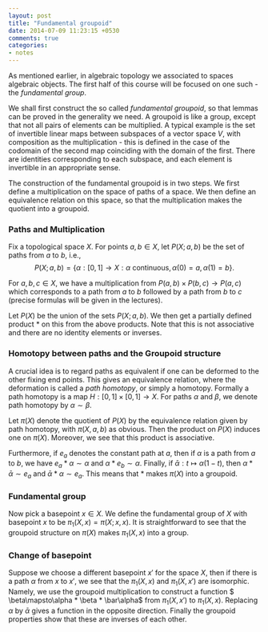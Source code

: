 ```yaml
---
layout: post
title: "Fundamental groupoid"
date: 2014-07-09 11:23:15 +0530
comments: true
categories:
- notes
---
```


As mentioned earlier, in algebraic topology we associated to spaces algebraic objects. The first half of this course will be focused on one such - the _fundamental group_.

We shall first construct the so called _fundamental groupoid_, so that lemmas can be proved in the generality we need. A groupoid is like a group, except that not all pairs of elements can be multiplied. A typical example is the set of invertible linear maps between subspaces of a vector space $V$, with composition as the multiplication - this is defined in the case of the codomain of the second map coinciding with the domain of the first. There are identities corresponding to each subspace, and each element is invertible in an appropriate sense.

The construction of the fundamental groupoid is in two steps. We first define a multiplication on the space of paths of a space. We then define an equivalence relation on this space, so that the multiplication makes the quotient into a groupoid.

### Paths and Multiplication

Fix a topological space $X$. For points $a,b\in X$, let $P(X; a, b)$ be the set of paths from $a$ to $b$, i.e.,
$$P(X; a,b) = \{\alpha: [0,1] \to X : \text{$\alpha$ continuous}, \alpha(0)=a, \alpha(1) = b\}.$$

For $a, b, c\in X$, we have a multiplication from $P(a, b)\times P(b,c)\to P(a,c)$ which corresponds to a path from $a$ to $b$ followed by a path from $b$ to $c$ (precise formulas will be given in the lectures).

Let $P(X)$ be the union of the sets $P(X; a,b)$. We then get a partially defined product $*$ on this from the above products. Note that this is not associative and there are no identity elements or inverses.

### Homotopy between paths and the Groupoid structure

A crucial idea is to regard paths as equivalent if one can be deformed to the other fixing end points. This gives an equivalence relation, where the deformation is called a _path homotopy_, or simply a homotopy. Formally a path homotopy is a map $H : [0,1] \times [0,1] \to X$. For paths $\alpha$ and $\beta$, we denote path homotopy by $\alpha\sim \beta$.

Let $\pi(X)$ denote the quotient of $P(X)$ by the equivalence relation given by path homotopy, with $\pi(X, a,b)$ as obvious. Then the product on $P(X)$ induces one on $\pi(X)$. Moreover, we see that this product is associative.

Furthermore, if $e_a$ denotes the constant path at $a$, then if $\alpha$ is a path from $a$ to $b$, we have $e_a * \alpha \sim \alpha$ and $\alpha * e_b \sim \alpha$. Finally, if $\bar\alpha : t \mapsto \alpha(1-t)$, then $\alpha * \bar\alpha \sim e_a$ and $\bar\alpha * \alpha \sim e_a$. This means that $*$ makes $\pi(X)$ into a groupoid.

### Fundamental group

Now pick a basepoint $x\in X$. We define the fundamental group of $X$ with basepoint $x$ to be $\pi_1(X, x)= \pi(X; x, x)$. It is straightforward to see that the groupoid structure on $\pi(X)$ makes $\pi_1(X, x)$ into a group.

### Change of basepoint

Suppose we choose a different basepoint $x'$ for the space $X$, then if there is a path $\alpha$ from $x$ to $x'$, we see that the $\pi_1(X, x)$ and $\pi_1(X, x')$ are isomorphic. Namely, we use the groupoid multiplication to construct a function $ \beta\mapsto\alpha * \beta * \bar\alpha$ from $\pi_1(X, x')$ to $\pi_1(X, x)$. Replacing $\alpha$ by $\bar\alpha$ gives a function in the opposite direction. Finally the groupoid properties show that these are inverses of each other.
